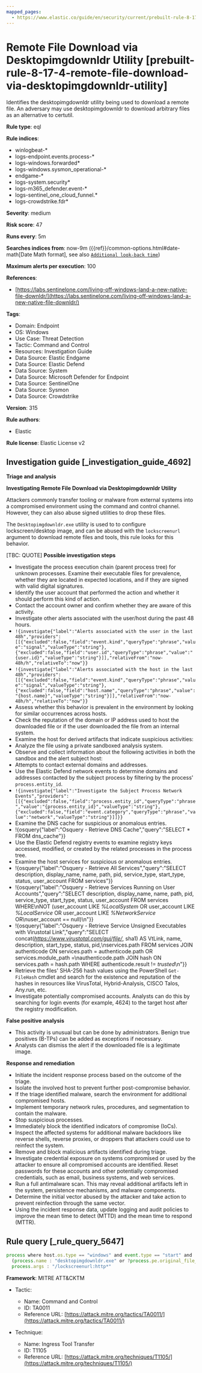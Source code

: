 ```yaml
---
mapped_pages:
  - https://www.elastic.co/guide/en/security/current/prebuilt-rule-8-17-4-remote-file-download-via-desktopimgdownldr-utility.html
---
```


# Remote File Download via Desktopimgdownldr Utility [prebuilt-rule-8-17-4-remote-file-download-via-desktopimgdownldr-utility]

Identifies the desktopimgdownldr utility being used to download a remote file. An adversary may use desktopimgdownldr to download arbitrary files as an alternative to certutil.

**Rule type**: eql

**Rule indices**:

* winlogbeat-*
* logs-endpoint.events.process-*
* logs-windows.forwarded*
* logs-windows.sysmon_operational-*
* endgame-*
* logs-system.security*
* logs-m365_defender.event-*
* logs-sentinel_one_cloud_funnel.*
* logs-crowdstrike.fdr*

**Severity**: medium

**Risk score**: 47

**Runs every**: 5m

**Searches indices from**: now-9m ({{ref}}/common-options.html#date-math[Date Math format], see also [`Additional look-back time`](docs-content://solutions/security/detect-and-alert/create-detection-rule.md#rule-schedule))

**Maximum alerts per execution**: 100

**References**:

* [https://labs.sentinelone.com/living-off-windows-land-a-new-native-file-downldr/](https://labs.sentinelone.com/living-off-windows-land-a-new-native-file-downldr/)

**Tags**:

* Domain: Endpoint
* OS: Windows
* Use Case: Threat Detection
* Tactic: Command and Control
* Resources: Investigation Guide
* Data Source: Elastic Endgame
* Data Source: Elastic Defend
* Data Source: System
* Data Source: Microsoft Defender for Endpoint
* Data Source: SentinelOne
* Data Source: Sysmon
* Data Source: Crowdstrike

**Version**: 315

**Rule authors**:

* Elastic

**Rule license**: Elastic License v2

## Investigation guide [_investigation_guide_4692]

**Triage and analysis**

**Investigating Remote File Download via Desktopimgdownldr Utility**

Attackers commonly transfer tooling or malware from external systems into a compromised environment using the command and control channel. However, they can also abuse signed utilities to drop these files.

The `Desktopimgdownldr.exe` utility is used to to configure lockscreen/desktop image, and can be abused with the `lockscreenurl` argument to download remote files and tools, this rule looks for this behavior.

[TBC: QUOTE]
**Possible investigation steps**

* Investigate the process execution chain (parent process tree) for unknown processes. Examine their executable files for prevalence, whether they are located in expected locations, and if they are signed with valid digital signatures.
* Identify the user account that performed the action and whether it should perform this kind of action.
* Contact the account owner and confirm whether they are aware of this activity.
* Investigate other alerts associated with the user/host during the past 48 hours.
* `!{investigate{"label":"Alerts associated with the user in the last 48h","providers":[[{"excluded":false,"field":"event.kind","queryType":"phrase","value":"signal","valueType":"string"},{"excluded":false,"field":"user.id","queryType":"phrase","value":"{user.id}","valueType":"string"}]],"relativeFrom":"now-48h/h","relativeTo":"now"}}`
* `!{investigate{"label":"Alerts associated with the host in the last 48h","providers":[[{"excluded":false,"field":"event.kind","queryType":"phrase","value":"signal","valueType":"string"},{"excluded":false,"field":"host.name","queryType":"phrase","value":"{host.name}","valueType":"string"}]],"relativeFrom":"now-48h/h","relativeTo":"now"}}`
* Assess whether this behavior is prevalent in the environment by looking for similar occurrences across hosts.
* Check the reputation of the domain or IP address used to host the downloaded file or if the user downloaded the file from an internal system.
* Examine the host for derived artifacts that indicate suspicious activities:
* Analyze the file using a private sandboxed analysis system.
* Observe and collect information about the following activities in both the sandbox and the alert subject host:
* Attempts to contact external domains and addresses.
* Use the Elastic Defend network events to determine domains and addresses contacted by the subject process by filtering by the process' `process.entity_id`.
* `!{investigate{"label":"Investigate the Subject Process Network Events","providers":[[{"excluded":false,"field":"process.entity_id","queryType":"phrase","value":"{process.entity_id}","valueType":"string"},{"excluded":false,"field":"event.category","queryType":"phrase","value":"network","valueType":"string"}]]}}`
* Examine the DNS cache for suspicious or anomalous entries.
* !{osquery{"label":"Osquery - Retrieve DNS Cache","query":"SELECT * FROM dns_cache"}}
* Use the Elastic Defend registry events to examine registry keys accessed, modified, or created by the related processes in the process tree.
* Examine the host services for suspicious or anomalous entries.
* !{osquery{"label":"Osquery - Retrieve All Services","query":"SELECT description, display_name, name, path, pid, service_type, start_type, status, user_account FROM services"}}
* !{osquery{"label":"Osquery - Retrieve Services Running on User Accounts","query":"SELECT description, display_name, name, path, pid, service_type, start_type, status, user_account FROM services WHERE\nNOT (user_account LIKE *%LocalSystem* OR user_account LIKE *%LocalService* OR user_account LIKE *%NetworkService* OR\nuser_account == null)\n"}}
* !{osquery{"label":"Osquery - Retrieve Service Unsigned Executables with Virustotal Link","query":"SELECT concat(*https://www.virustotal.com/gui/file/*, sha1) AS VtLink, name, description, start_type, status, pid,\nservices.path FROM services JOIN authenticode ON services.path = authenticode.path OR services.module_path =\nauthenticode.path JOIN hash ON services.path = hash.path WHERE authenticode.result != *trusted*\n"}}
* Retrieve the files' SHA-256 hash values using the PowerShell `Get-FileHash` cmdlet and search for the existence and reputation of the hashes in resources like VirusTotal, Hybrid-Analysis, CISCO Talos, Any.run, etc.
* Investigate potentially compromised accounts. Analysts can do this by searching for login events (for example, 4624) to the target host after the registry modification.

**False positive analysis**

* This activity is unusual but can be done by administrators. Benign true positives (B-TPs) can be added as exceptions if necessary.
* Analysts can dismiss the alert if the downloaded file is a legitimate image.

**Response and remediation**

* Initiate the incident response process based on the outcome of the triage.
* Isolate the involved host to prevent further post-compromise behavior.
* If the triage identified malware, search the environment for additional compromised hosts.
* Implement temporary network rules, procedures, and segmentation to contain the malware.
* Stop suspicious processes.
* Immediately block the identified indicators of compromise (IoCs).
* Inspect the affected systems for additional malware backdoors like reverse shells, reverse proxies, or droppers that attackers could use to reinfect the system.
* Remove and block malicious artifacts identified during triage.
* Investigate credential exposure on systems compromised or used by the attacker to ensure all compromised accounts are identified. Reset passwords for these accounts and other potentially compromised credentials, such as email, business systems, and web services.
* Run a full antimalware scan. This may reveal additional artifacts left in the system, persistence mechanisms, and malware components.
* Determine the initial vector abused by the attacker and take action to prevent reinfection through the same vector.
* Using the incident response data, update logging and audit policies to improve the mean time to detect (MTTD) and the mean time to respond (MTTR).


## Rule query [_rule_query_5647]

```js
process where host.os.type == "windows" and event.type == "start" and
  (process.name : "desktopimgdownldr.exe" or ?process.pe.original_file_name == "desktopimgdownldr.exe") and
  process.args : "/lockscreenurl:http*"
```

**Framework**: MITRE ATT&CKTM

* Tactic:

    * Name: Command and Control
    * ID: TA0011
    * Reference URL: [https://attack.mitre.org/tactics/TA0011/](https://attack.mitre.org/tactics/TA0011/)

* Technique:

    * Name: Ingress Tool Transfer
    * ID: T1105
    * Reference URL: [https://attack.mitre.org/techniques/T1105/](https://attack.mitre.org/techniques/T1105/)



